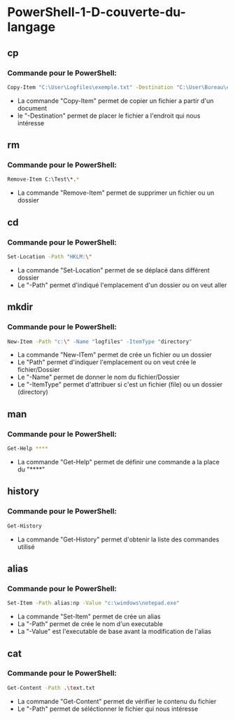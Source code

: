 # PowerShell-1-D-couverte-du-langage

## cp

### Commande pour le PowerShell:
```sh
Copy-Item "C:\User\Logfiles\exemple.txt" -Destination "C:\User\Bureau\exemple"
```

- La commande "Copy-Item" permet de copier un fichier a partir d'un document
- le "-Destination" permet de placer le fichier a l'endroit qui nous intéresse

## rm

### Commande pour le PowerShell:
```sh
Remove-Item C:\Test\*.*
```

- La commande "Remove-Item" permet de supprimer un fichier ou un dossier

## cd

### Commande pour le PowerShell:
```sh
Set-Location -Path "HKLM:\"
```

- La commande "Set-Location" permet de se déplacé dans différent dossier
- Le "-Path" permet d'indiqué l'emplacement d'un dossier ou on veut aller

## mkdir

### Commande pour le PowerShell:
```sh
New-Item -Path "c:\" -Name "logfiles" -ItemType "directory"
```

- La commande "New-ITem" permet de crée un fichier ou un dossier
- Le "Path" permet d'indiquer l'emplacement ou on veut crée le fichier/Dossier
- Le "-Name" permet de donner le nom du fichier/Dossier
- Le "-ItemType" permet d'attribuer si c'est un fichier (file) ou un dossier (directory)

## man

### Commande pour le PowerShell:
```sh
Get-Help ****
```

- La commande "Get-Help" permet de définir une commande a la place du "****"

## history

### Commande pour le PowerShell:
```sh
Get-History
```

- La commande "Get-History" permet d'obtenir la liste des commandes utilisé

## alias

### Commande pour le PowerShell:
```sh
Set-Item -Path alias:np -Value "c:\windows\notepad.exe"
```

- La commande "Set-Item" permet de crée un alias
- La "-Path" permet de crée le nom d'un executable
- La "-Value" est l'executable de base avant la modification de l'alias

## cat

### Commande pour le PowerShell:
```sh
Get-Content -Path .\text.txt 
```

- La commande "Get-Content" permet de vérifier le contenu du fichier
- Le "-Path" permet de séléctionner le fichier qui nous intéresse
